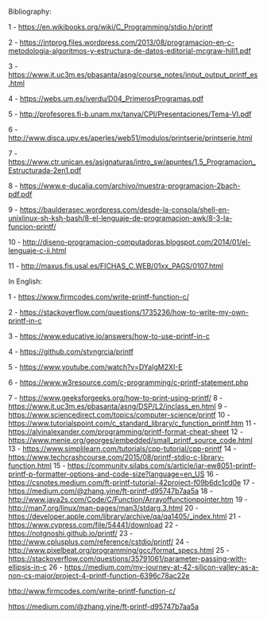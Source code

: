 Bibliography:

1 - https://en.wikibooks.org/wiki/C_Programming/stdio.h/printf

2 - https://intprog.files.wordpress.com/2013/08/programacion-en-c-metodologia-algoritmos-y-estructura-de-datos-editorial-mcgraw-hill1.pdf

3 - https://www.it.uc3m.es/pbasanta/asng/course_notes/input_output_printf_es.html

4 - https://webs.um.es/iverdu/D04_PrimerosProgramas.pdf

5 - http://profesores.fi-b.unam.mx/tanya/CPI/Presentaciones/Tema-VI.pdf

6 - http://www.disca.upv.es/aperles/web51/modulos/printserie/printserie.html

7 - https://www.ctr.unican.es/asignaturas/intro_sw/apuntes/1.5_Programacion_Estructurada-2en1.pdf

8 - https://www.e-ducalia.com/archivo/muestra-programacion-2bach-pdf.pdf

9 - https://baulderasec.wordpress.com/desde-la-consola/shell-en-unixlinux-sh-ksh-bash/8-el-lenguaje-de-programacion-awk/8-3-la-funcion-printf/

10 - http://diseno-programacion-computadoras.blogspot.com/2014/01/el-lenguaje-c-ii.html

11 - http://maxus.fis.usal.es/FICHAS_C.WEB/01xx_PAGS/0107.html

In English:

1 - https://www.firmcodes.com/write-printf-function-c/

2 - https://stackoverflow.com/questions/1735236/how-to-write-my-own-printf-in-c

3 - https://www.educative.io/answers/how-to-use-printf-in-c

4 - https://github.com/stvngrcia/printf

5 - https://www.youtube.com/watch?v=DYaIgM2XI-E

6 - https://www.w3resource.com/c-programming/c-printf-statement.php

7 - https://www.geeksforgeeks.org/how-to-print-using-printf/
8 - https://www.it.uc3m.es/pbasanta/asng/DSP/L2/inclass_en.html
9 - https://www.sciencedirect.com/topics/computer-science/printf
10 - https://www.tutorialspoint.com/c_standard_library/c_function_printf.htm
11 - https://alvinalexander.com/programming/printf-format-cheat-sheet
12 - https://www.menie.org/georges/embedded/small_printf_source_code.html
13 - https://www.simplilearn.com/tutorials/cpp-tutorial/cpp-printf
14 - https://www.techcrashcourse.com/2015/08/printf-stdio-c-library-function.html
15 - https://community.silabs.com/s/article/iar-ew8051-printf-printf-p-formatter-options-and-code-size?language=en_US
16 - https://csnotes.medium.com/ft-printf-tutorial-42project-f09b6dc1cd0e
17 - https://medium.com/@zhang.yine/ft-printf-d95747b7aa5a
18 - http://www.java2s.com/Code/C/Function/Arrayoffunctionpointer.htm
19 - http://man7.org/linux/man-pages/man3/stdarg.3.html
20 - https://developer.apple.com/library/archive/qa/qa1405/_index.html
21 - https://www.cypress.com/file/54441/download
22 - https://notgnoshi.github.io/printf/
23 - http://www.cplusplus.com/reference/cstdio/printf/
24 - http://www.pixelbeat.org/programming/gcc/format_specs.html
25 - https://stackoverflow.com/questions/35791061/parameter-passing-with-ellipsis-in-c
26 - https://medium.com/my-journey-at-42-silicon-valley-as-a-non-cs-major/project-4-printf-function-6396c78ac22e

http://www.firmcodes.com/write-printf-function-c/

https://medium.com/@zhang.yine/ft-printf-d95747b7aa5a
